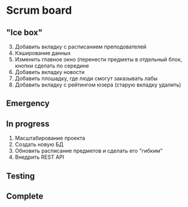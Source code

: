 # Scrum board

"Ice box"
---------------------  
3. Добавить вкладку с расписанием преподователей  
4. Кэширование данных  
6. Изменить главное окно (перенести предметы в отдельный блок, кнопки сделать по середине  
7. Добавить вкладку новости  
8. Добавить плошадку, где люди смогут заказывать лабы  
9. Добавить вкладку с рейтингом юзера (старую вкладку удалить)  


Emergency
---------------------

In progress
---------------------
1. Масштабирование проекта  
2. Создать новую БД  
5. Обновить расписание предметов и сделать его "гибким"  
10. Внедрить REST API  

Testing
---------------------

Complete
---------------------
